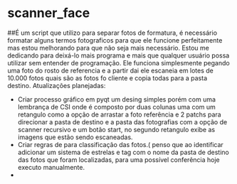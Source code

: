 # scanner_face
##É um script que utilizo para separar fotos de formatura, é necessário formatar alguns termos fotograficos 
para que ele funcione perfeitamente mas estou melhorando para que não seja mais necessário. 
Estou me dedicando para deixá-lo mais programa e mais que qualquer usuário possa utilizar sem entender de programação.
Ele funciona simplesmente pegando uma foto do rosto de referencia e a partir dai ele escaneia em lotes de 10.000 fotos quais são as fotos fo cliente e copia todas 
para a pasta destino.
Atualizações planejadas:
- Criar processo gráfico em pyqt um desing simples porém com uma lembrança de CSI onde é composto por duas colunas uma com um retangulo como a 
opção de arrastar a foto referência e 2 patchs para direcionar a pasta de destino e a pasta das fotografias com a opção de scanner recursivo e um botão start, 
no segundo retangulo exibe as imagens que estão sendo escaneadas.
- Criar regras de para classificação das fotos.( penso que ao identificar adicionar um sistema de estrelas e tag com o nome da pasta de destino das fotos que foram localizadas, 
para uma possível conferência hoje executo manualmente.
-  
